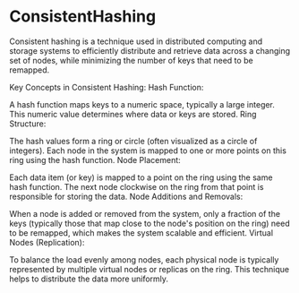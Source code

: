 # ConsistentHashing
Consistent hashing is a technique used in distributed computing and storage systems to efficiently distribute and retrieve data across a changing set of nodes, while minimizing the number of keys that need to be remapped.

Key Concepts in Consistent Hashing:
Hash Function:

A hash function maps keys to a numeric space, typically a large integer. This numeric value determines where data or keys are stored.
Ring Structure:

The hash values form a ring or circle (often visualized as a circle of integers). Each node in the system is mapped to one or more points on this ring using the hash function.
Node Placement:

Each data item (or key) is mapped to a point on the ring using the same hash function. The next node clockwise on the ring from that point is responsible for storing the data.
Node Additions and Removals:

When a node is added or removed from the system, only a fraction of the keys (typically those that map close to the node's position on the ring) need to be remapped, which makes the system scalable and efficient.
Virtual Nodes (Replication):

To balance the load evenly among nodes, each physical node is typically represented by multiple virtual nodes or replicas on the ring. This technique helps to distribute the data more uniformly.
